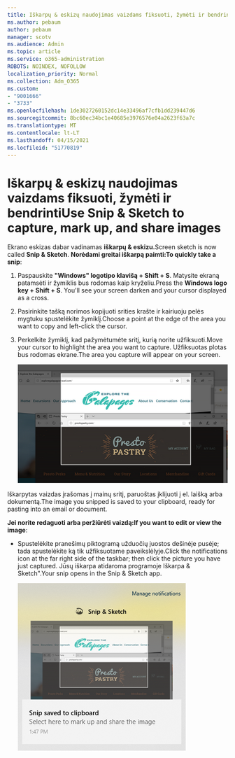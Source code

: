 ```yaml
---
title: Iškarpų & eskizų naudojimas vaizdams fiksuoti, žymėti ir bendrinti
ms.author: pebaum
author: pebaum
manager: scotv
ms.audience: Admin
ms.topic: article
ms.service: o365-administration
ROBOTS: NOINDEX, NOFOLLOW
localization_priority: Normal
ms.collection: Adm_O365
ms.custom:
- "9001666"
- "3733"
ms.openlocfilehash: 1de3027260152dc14e33496af7cfb1dd239447d6
ms.sourcegitcommit: 8bc60ec34bc1e40685e3976576e04a2623f63a7c
ms.translationtype: MT
ms.contentlocale: lt-LT
ms.lasthandoff: 04/15/2021
ms.locfileid: "51770819"
---
```

# <a name="use-snip--sketch-to-capture-mark-up-and-share-images"></a><span data-ttu-id="896a5-102">Iškarpų & eskizų naudojimas vaizdams fiksuoti, žymėti ir bendrinti</span><span class="sxs-lookup"><span data-stu-id="896a5-102">Use Snip & Sketch to capture, mark up, and share images</span></span>

<span data-ttu-id="896a5-103">Ekrano eskizas dabar vadinamas **iškarpų & eskizu.**</span><span class="sxs-lookup"><span data-stu-id="896a5-103">Screen sketch is now called **Snip & Sketch**.</span></span> <span data-ttu-id="896a5-104">**Norėdami greitai iškarpą paimti:**</span><span class="sxs-lookup"><span data-stu-id="896a5-104">**To quickly take a snip**:</span></span>

1. <span data-ttu-id="896a5-105">Paspauskite **"Windows" logotipo klavišą + Shift + S**. Matysite ekraną patamsėti ir žymiklis bus rodomas kaip kryželiu.</span><span class="sxs-lookup"><span data-stu-id="896a5-105">Press the **Windows logo key + Shift + S**. You'll see your screen darken and your cursor displayed as a cross.</span></span> 

2. <span data-ttu-id="896a5-106">Pasirinkite tašką norimos kopijuoti srities krašte ir kairiuoju pelės mygtuku spustelėkite žymiklį.</span><span class="sxs-lookup"><span data-stu-id="896a5-106">Choose a point at the edge of the area you want to copy and left-click the cursor.</span></span> 

3. <span data-ttu-id="896a5-107">Perkelkite žymiklį, kad pažymėtumėte sritį, kurią norite užfiksuoti.</span><span class="sxs-lookup"><span data-stu-id="896a5-107">Move your cursor to highlight the area you want to capture.</span></span> <span data-ttu-id="896a5-108">Užfiksuotas plotas bus rodomas ekrane.</span><span class="sxs-lookup"><span data-stu-id="896a5-108">The area you capture will appear on your screen.</span></span>

   ![paryškintos pažymėtos srities vaizdas](media/snipone.png)

<span data-ttu-id="896a5-110">Iškarpytas vaizdas įrašomas į mainų sritį, paruoštas įklijuoti į el. laišką arba dokumentą.</span><span class="sxs-lookup"><span data-stu-id="896a5-110">The image you snipped is saved to your clipboard, ready for pasting into an email or document.</span></span> 

<span data-ttu-id="896a5-111">**Jei norite redaguoti arba peržiūrėti vaizdą:**</span><span class="sxs-lookup"><span data-stu-id="896a5-111">**If you want to edit or view the image**:</span></span> 

- <span data-ttu-id="896a5-112">Spustelėkite pranešimų piktogramą užduočių juostos dešinėje pusėje; tada spustelėkite ką tik užfiksuotame paveikslėlyje.</span><span class="sxs-lookup"><span data-stu-id="896a5-112">Click the notifications icon at the far right side of the taskbar; then click the picture you have just captured.</span></span> <span data-ttu-id="896a5-113">Jūsų iškarpa atidaroma programoje Iškarpa & Sketch".</span><span class="sxs-lookup"><span data-stu-id="896a5-113">Your snip opens in the Snip & Sketch app.</span></span>

   ![paveikslėlio, rodomą iškarpų programėlėje, vaizdas](media/sniptwo.png)
